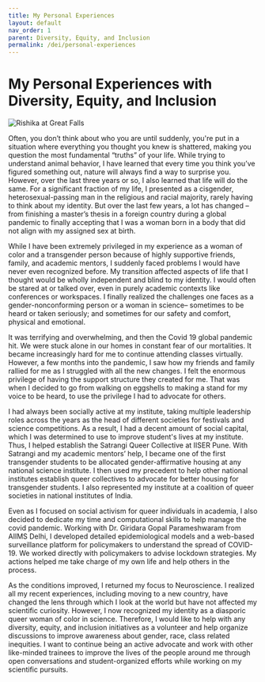 ```yaml
---
title: My Personal Experiences
layout: default
nav_order: 1
parent: Diversity, Equity, and Inclusion
permalink: /dei/personal-experiences
---
```


# My Personal Experiences with Diversity, Equity, and Inclusion

![Rishika at Great Falls](/assets/images/RishikaGreatFalls.jpg)


Often, you don’t think about who you are until suddenly, you're put in a situation where everything you thought you knew is shattered, making you question the most fundamental “truths” of your life. While trying to understand animal behavior, I have learned that every time you think you’ve figured something out, nature will always find a way to surprise you. However, over the last three years or so, I also learned that life will do the same. For a significant fraction of my life, I presented as a cisgender, heterosexual-passing man in the religious and racial majority, rarely having to think about my identity. But over the last few years, a lot has changed – from finishing a master’s thesis in a foreign country during a global pandemic to finally accepting that I was a woman born in a body that did not align with my assigned sex at birth. 

While I have been extremely privileged in my experience as a woman of color and a transgender person because of highly supportive friends, family, and academic mentors, I suddenly faced problems I would have never even recognized before. My transition affected aspects of life that I thought would be wholly independent and blind to my identity. I would often be stared at or talked over, even in purely academic contexts like conferences or workspaces. I finally realized the challenges one faces as a gender-nonconforming person or a woman in science– sometimes to be heard or taken seriously; and sometimes for our safety and comfort, physical and emotional. 

It was terrifying and overwhelming, and then the Covid 19 global pandemic hit. We were stuck alone in our homes in constant fear of our mortalities. It became increasingly hard for me to continue attending classes virtually. However, a few months into the pandemic, I saw how my friends and family rallied for me as I struggled with all the new changes. I felt the enormous privilege of having the support structure they created for me. That was when I decided to go from walking on eggshells to making a stand for my voice to be heard, to use the privilege I had to advocate for others. 

I had always been socially active at my institute, taking multiple leadership roles across the years as the head of different societies for festivals and science competitions. As a result, I had a decent amount of social capital, which I was determined to use to improve student's lives at my institute. Thus, I helped establish the Satrangi Queer Collective at IISER Pune.  With Satrangi and my academic mentors’ help, I became one of the first transgender students to be allocated gender-affirmative housing at any national science institute. I then used my precedent to help other national institutes establish queer collectives to advocate for better housing for transgender students. I also represented my institute at a coalition of queer societies in national institutes of India. 

Even as I focused on social activism for queer individuals in academia, I also decided to dedicate my time and computational skills to help manage the covid pandemic. Working with Dr. Giridara Gopal Parameshwaram from AIIMS Delhi, I developed detailed epidemiological models and a web-based surveillance platform for policymakers to understand the spread of COVID-19. We worked directly with policymakers to advise lockdown strategies. My actions helped me take charge of my own life and help others in the process.

As the conditions improved, I returned my focus to Neuroscience. I realized all my recent experiences, including moving to a new country, have changed the lens through which I look at the world but have not affected my scientific curiosity.  However, I now recognized my identity as a diasporic queer woman of color in science. Therefore, I would like to help with any diversity, equity, and inclusion initiatives as a volunteer and help organize discussions to improve awareness about gender, race, class related inequities. I want to continue being an active advocate and work with other like-minded trainees to improve the lives of the people around me through open conversations and student-organized efforts while working on my scientific pursuits.

